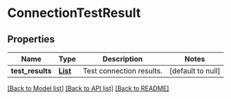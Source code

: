 # ConnectionTestResult
## Properties

| Name | Type | Description | Notes |
|------------ | ------------- | ------------- | -------------|
| **test\_results** | [**List**](TestResult.md) | Test connection results. | [default to null] |

[[Back to Model list]](../README.md#documentation-for-models) [[Back to API list]](../README.md#documentation-for-api-endpoints) [[Back to README]](../README.md)


